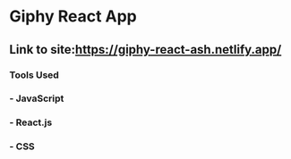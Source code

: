 # Giphy React App

## Link to site:https://giphy-react-ash.netlify.app/

### Tools Used
### - JavaScript
### - React.js
### - CSS
